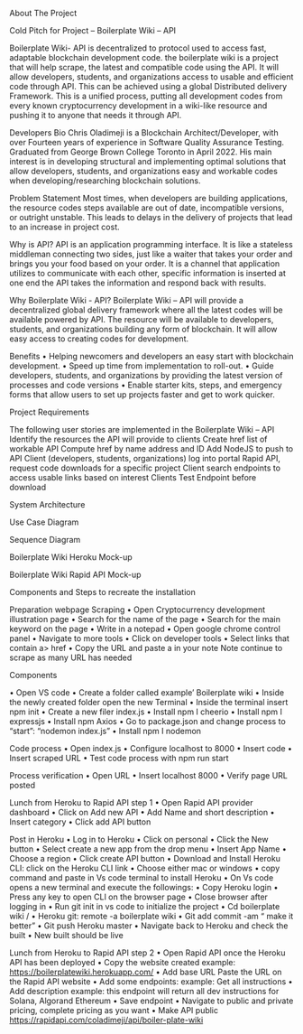 About The Project

Cold Pitch for Project – Boilerplate Wiki – API

Boilerplate Wiki- API is decentralized to protocol used to access fast, adaptable blockchain development code. the boilerplate wiki is a project that will help scrape, the latest and compatible code using the API. It will allow developers, students, and organizations access to usable and efficient code through API. This can be achieved using a global Distributed delivery Framework. This is a unified process, putting all development codes from every known cryptocurrency development in a wiki-like resource and pushing it to anyone that needs it through API.

Developers Bio
Chris Oladimeji is a Blockchain Architect/Developer, with over Fourteen years of experience in Software Quality Assurance Testing. Graduated from George Brown College Toronto in April 2022. His main interest is in developing structural and implementing optimal solutions that allow developers, students, and organizations easy and workable codes when developing/researching blockchain solutions.

Problem Statement
Most times, when developers are building applications, the resource codes steps available are out of date, incompatible versions, or outright unstable. This leads to delays in the delivery of projects that lead to an increase in project cost. 

Why is API?
API is an application programming interface. It is like a stateless middleman connecting two sides, just like a waiter that takes your order and brings you your food based on your order. It is a channel that application utilizes to communicate with each other, specific information is inserted at one end the API takes the information and respond back with results.

Why Boilerplate Wiki - API?
Boilerplate Wiki – API will provide a decentralized global delivery framework where all the latest codes will be available powered by API. The resource will be available to developers, students, and organizations building any form of blockchain. It will allow easy access to creating codes for development.

Benefits
•	Helping newcomers and developers an easy start with blockchain development.
•	Speed up time from implementation to roll-out.
•	Guide developers, students, and organizations by providing the latest version of processes  and code versions
•	Enable starter kits, steps, and emergency forms that allow users to set up projects faster and get to work quicker.

Project Requirements

The following user stories are implemented in the Boilerplate Wiki – API
Identify the resources the API will provide to clients
Create href list of workable API
 Compute href by name address and ID
Add NodeJS to push to API
Client (developers, students, organizations) log into portal Rapid API, request code downloads for a specific project
Client search endpoints to access usable links based on interest
Clients Test Endpoint before download

System Architecture

Use Case Diagram
 

Sequence Diagram

 




Boilerplate Wiki Heroku Mock-up
  
 


Boilerplate Wiki Rapid API Mock-up
 
 






Components and Steps to recreate the installation

Preparation webpage Scraping
•	Open Cryptocurrency development illustration page
•	Search for the name of the page
•	Search for the main keyword on the page
•	Write in a notepad
•	Open google chrome control panel
•	Navigate to more tools
•	Click on developer tools
•	Select  links that contain a> href
•	Copy the URL  and paste a in your note
Note continue to scrape as many URL has needed

Components

•	Open VS code
•	Create a folder called example’ Boilerplate wiki
•	Inside the newly created folder open the new Terminal
•	Inside the terminal  insert npm init
•	Create a new filer index.js
•	Install npm I cheerio
•	Install npm I expressjs
•	Install npm Axios
•	Go to package.json and change process to “start”: “nodemon index.js”
•	Install npm I nodemon

Code process
•	Open index.js
•	Configure localhost to 8000
•	Insert code 
•	Insert scraped URL
•	Test code process with npm run start


Process verification
•	Open URL 
•	Insert localhost  8000
•	Verify page URL posted

Lunch from Heroku to Rapid API step 1
•	Open Rapid API provider dashboard
•	Click on Add new API
•	Add Name and short description
•	Insert category
•	Click add API button


Post in Heroku
•	Log in to Heroku
•	Click on personal
•	Click the New button
•	Select create a new app from the drop menu
•	Insert App Name
•	Choose a region
•	Click create API button
•	Download and Install Heroku CLI: click on the Heroku CLI link 
•	Choose either mac or windows
•	 copy command and paste in Vs code terminal to install Heroku
•	On Vs code opens a new terminal and execute the followings:
•	Copy Heroku login
•	Press any key to open CLI on the browser page
•	Close browser after logging in
•	Run git init in vs code to initialize the project
•	Cd boilerplate wiki /
•	Heroku git: remote -a boilerplate wiki
•	Git add commit -am “ make it better”
•	Git push Heroku master
•	Navigate back to Heroku and check the built
•	New built should be live 


Lunch from Heroku to Rapid API step 2
•	Open Rapid API  once the Heroku API has been deployed
•	Copy the website created  example: https://boilerplatewiki.herokuapp.com/
•	Add base URL Paste the URL on the Rapid API website 
•	Add some endpoints: example: Get all instructions
•	Add description example: this endpoint will return all dev instructions for Solana, Algorand Ethereum
•	Save endpoint
•	Navigate to public and private pricing, complete pricing as you want
•	Make API public https://rapidapi.com/coladimeji/api/boiler-plate-wiki





